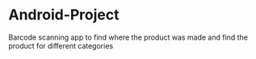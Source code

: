 # Android-Project
Barcode scanning app to find where the product was made and find the product for different categories

